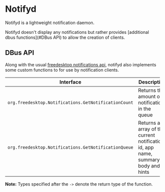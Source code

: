 # Notifyd

Notifyd is a lightweight notification daemon.

Notifyd doesn't display any notifications but rather provides [additional dbus
functions](#DBus API) to allow the creation of clients.

## DBus API

Along with the usual [freedesktop notifications
api](https://developer.gnome.org/notification-spec/), notifyd also implements
some custom functions to for use by notification clients.

| Interface                                            | Description                                                                         | Signature       |
|------------------------------------------------------|-------------------------------------------------------------------------------------|-----------------|
| `org.freedesktop.Notifications.GetNotificationCount` | Returns the amount of notifications in the queue                                    | -> u            |
| `org.freedesktop.Notifications.GetNotificationQueue` | Returns an array of the current notifications id, app name, summary, body and hints | -> a(usssa{sv}) |

**Note:** Types specified after the `->` denote the return type of the function.

